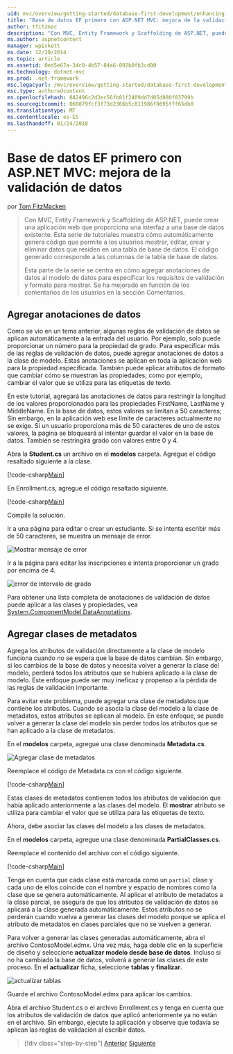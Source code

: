 ```yaml
---
uid: mvc/overview/getting-started/database-first-development/enhancing-data-validation
title: "Base de datos EF primero con ASP.NET MVC: mejora de la validación de datos | Documentos de Microsoft"
author: tfitzmac
description: "Con MVC, Entity Framework y Scaffolding de ASP.NET, puede crear una aplicación web que proporciona una interfaz a una base de datos existente. Este tutorial seri..."
ms.author: aspnetcontent
manager: wpickett
ms.date: 12/29/2014
ms.topic: article
ms.assetid: 0ed5e67a-34c0-4b57-84a6-802b0fb3cd00
ms.technology: dotnet-mvc
ms.prod: .net-framework
msc.legacyurl: /mvc/overview/getting-started/database-first-development/enhancing-data-validation
msc.type: authoredcontent
ms.openlocfilehash: 842496c2d3ec56fb81f2409dd7d05d800f83799b
ms.sourcegitcommit: 060879fcf3f73d2366b5c811986f8695fff65db8
ms.translationtype: MT
ms.contentlocale: es-ES
ms.lasthandoff: 01/24/2018
---
```

<a name="ef-database-first-with-aspnet-mvc-enhancing-data-validation"></a>Base de datos EF primero con ASP.NET MVC: mejora de la validación de datos
====================
por [Tom FitzMacken](https://github.com/tfitzmac)

> Con MVC, Entity Framework y Scaffolding de ASP.NET, puede crear una aplicación web que proporciona una interfaz a una base de datos existente. Esta serie de tutoriales muestra cómo automáticamente genera código que permite a los usuarios mostrar, editar, crear y eliminar datos que residen en una tabla de base de datos. El código generado corresponde a las columnas de la tabla de base de datos.
> 
> Esta parte de la serie se centra en cómo agregar anotaciones de datos al modelo de datos para especificar los requisitos de validación y formato para mostrar. Se ha mejorado en función de los comentarios de los usuarios en la sección Comentarios.


## <a name="add-data-annotations"></a>Agregar anotaciones de datos

Como se vio en un tema anterior, algunas reglas de validación de datos se aplican automáticamente a la entrada del usuario. Por ejemplo, solo puede proporcionar un número para la propiedad de grado. Para especificar más de las reglas de validación de datos, puede agregar anotaciones de datos a la clase de modelo. Estas anotaciones se aplican en toda la aplicación web para la propiedad especificada. También puede aplicar atributos de formato que cambiar cómo se muestran las propiedades; como por ejemplo, cambiar el valor que se utiliza para las etiquetas de texto.

En este tutorial, agregará las anotaciones de datos para restringir la longitud de los valores proporcionados para las propiedades FirstName, LastName y MiddleName. En la base de datos, estos valores se limitan a 50 caracteres; Sin embargo, en la aplicación web ese límite de caracteres actualmente no se exige. Si un usuario proporciona más de 50 caracteres de uno de estos valores, la página se bloqueará al intentar guardar el valor en la base de datos. También se restringirá grado con valores entre 0 y 4.

Abra la **Student.cs** un archivo en el **modelos** carpeta. Agregue el código resaltado siguiente a la clase.

[!code-csharp[Main](enhancing-data-validation/samples/sample1.cs?highlight=5,15,17,20)]

En Enrollment.cs, agregue el código resaltado siguiente.

[!code-csharp[Main](enhancing-data-validation/samples/sample2.cs?highlight=5,10)]

Compile la solución.

Ir a una página para editar o crear un estudiante. Si se intenta escribir más de 50 caracteres, se muestra un mensaje de error.

![Mostrar mensaje de error](enhancing-data-validation/_static/image1.png)

Ir a la página para editar las inscripciones e intenta proporcionar un grado por encima de 4.

![error de intervalo de grado](enhancing-data-validation/_static/image2.png)

Para obtener una lista completa de anotaciones de validación de datos puede aplicar a las clases y propiedades, vea [System.ComponentModel.DataAnnotations](https://msdn.microsoft.com/library/system.componentmodel.dataannotations.aspx).

## <a name="add-metadata-classes"></a>Agregar clases de metadatos

Agrega los atributos de validación directamente a la clase de modelo funciona cuando no se espera que la base de datos cambian. Sin embargo, si los cambios de la base de datos y necesita volver a generar la clase del modelo, perderá todos los atributos que se hubiera aplicado a la clase de modelo. Este enfoque puede ser muy ineficaz y propenso a la pérdida de las reglas de validación importante.

Para evitar este problema, puede agregar una clase de metadatos que contiene los atributos. Cuando se asocia la clase del modelo a la clase de metadatos, estos atributos se aplican al modelo. En este enfoque, se puede volver a generar la clase del modelo sin perder todos los atributos que se han aplicado a la clase de metadatos.

En el **modelos** carpeta, agregue una clase denominada **Metadata.cs**.

![Agregar clase de metadatos](enhancing-data-validation/_static/image3.png)

Reemplace el código de Metadata.cs con el código siguiente.

[!code-csharp[Main](enhancing-data-validation/samples/sample3.cs)]

Estas clases de metadatos contienen todos los atributos de validación que había aplicado anteriormente a las clases del modelo. El **mostrar** atributo se utiliza para cambiar el valor que se utiliza para las etiquetas de texto.

Ahora, debe asociar las clases del modelo a las clases de metadatos.

En el **modelos** carpeta, agregue una clase denominada **PartialClasses.cs**.

Reemplace el contenido del archivo con el código siguiente.

[!code-csharp[Main](enhancing-data-validation/samples/sample4.cs)]

Tenga en cuenta que cada clase está marcada como un `partial` clase y cada uno de ellos coincide con el nombre y espacio de nombres como la clase que se genera automáticamente. Al aplicar el atributo de metadatos a la clase parcial, se asegura de que los atributos de validación de datos se aplicará a la clase generada automáticamente. Estos atributos no se perderán cuando vuelva a generar las clases del modelo porque se aplica el atributo de metadatos en clases parciales que no se vuelven a generar.

Para volver a generar las clases generadas automáticamente, abra el archivo ContosoModel.edmx. Una vez más, haga doble clic en la superficie de diseño y seleccione **actualizar modelo desde base de datos**. Incluso si no ha cambiado la base de datos, volverá a generar las clases de este proceso. En el **actualizar** ficha, seleccione **tablas** y **finalizar**.

![actualizar tablas](enhancing-data-validation/_static/image4.png)

Guarde el archivo ContosoModel.edmx para aplicar los cambios.

Abra el archivo Student.cs o el archivo Enrollment.cs y tenga en cuenta que los atributos de validación de datos que aplicó anteriormente ya no están en el archivo. Sin embargo, ejecute la aplicación y observe que todavía se aplican las reglas de validación al escribir datos.

>[!div class="step-by-step"]
[Anterior](customizing-a-view.md)
[Siguiente](publish-to-azure.md)
